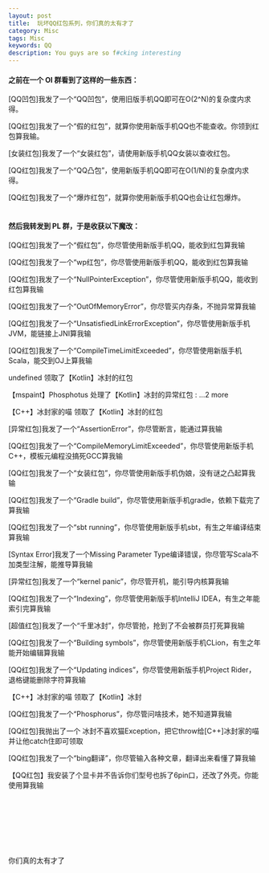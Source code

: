 ```yaml
---
layout: post
title:  玩坏QQ红包系列，你们真的太有才了
category: Misc
tags: Misc
keywords: QQ
description: You guys are so f#cking interesting
---
```




#### 之前在一个 OI 群看到了这样的一些东西：


[QQ凹包]我发了一个“QQ凹包”，使用旧版手机QQ即可在O(2^N)的复杂度内求得。

[QQ红包]我发了一个“假的红包”，就算你使用新版手机QQ也不能查收。你领到红包算我输。

[女装红包]我发了一个“女装红包”，请使用新版手机QQ女装以查收红包。

[QQ红包]我发了一个“QQ凸包”，使用新版手机QQ即可在O(1/N)的复杂度内求得。

[QQ红包]我发了一个“爆炸红包”，就算你使用新版手机QQ也会让红包爆炸。
<br/>
<br/>


#### 然后我转发到 PL 群，于是收获以下魔改：

[QQ红包]我发了一个“假红包”，你尽管使用新版手机QQ，能收到红包算我输

[QQ红包]我发了一个“wp红包”，你尽管使用新版手机QQ，能收到红包算我输

[QQ红包]我发了一个“NullPointerException”，你尽管使用新版手机QQ，能收到红包算我输

[QQ红包]我发了一个“OutOfMemoryError”，你尽管买内存条，不抛异常算我输

[QQ红包]我发了一个“UnsatisfiedLinkErrorException”，你尽管使用新版手机JVM，能链接上JNI算我输

[QQ红包]我发了一个“CompileTimeLimitExceeded”，你尽管使用新版手机Scala，能交到OJ上算我输

undefined 领取了【Kotlin】冰封的红包

【mspaint】Phosphotus 处理了【Kotlin】冰封的异常红包 : ...2 more

【C++】冰封家的喵 领取了【Kotlin】冰封的红包

[异常红包]我发了一个“AssertionError”，你尽管断言，能通过算我输

[QQ红包]我发了一个“CompileMemoryLimitExceeded”，你尽管使用新版手机C++，模板元编程没搞死GCC算我输

[QQ红包]我发了一个“女装红包”，你尽管使用新版手机伪娘，没有谜之凸起算我输

[QQ红包]我发了一个“Gradle build”，你尽管使用新版手机gradle，依赖下载完了算我输

[QQ红包]我发了一个“sbt running”，你尽管使用新版手机sbt，有生之年编译结束算我输

[Syntax Error]我发了一个Missing Parameter Type编译错误，你尽管写Scala不加类型注解，能推导算我输

[异常红包]我发了一个“kernel panic”，你尽管开机，能引导内核算我输

[QQ红包]我发了一个“Indexing”，你尽管使用新版手机IntelliJ IDEA，有生之年能索引完算我输

[超值红包]我发了一个“千里冰封”，你尽管抢，抢到了不会被群员打死算我输

[QQ红包]我发了一个“Building symbols”，你尽管使用新版手机CLion，有生之年能开始编辑算我输

[QQ红包]我发了一个“Updating indices”，你尽管使用新版手机Project Rider，退格键能删除字符算我输

【C++】冰封家的喵 领取了【Kotlin】冰封

[QQ红包]我发了一个“Phosphorus”，你尽管问啥技术，她不知道算我输

[QQ红包]我抛出了一个 冰封不喜欢猫Exception，把它throw给[C++]冰封家的喵并让他catch住即可领取

[QQ红包]我发了一个“bing翻译”，你尽管输入各种文章，翻译出来看懂了算我输

【QQ红包】我安装了个显卡并不告诉你们型号也拆了6pin口，还改了外壳。你能使用算我输

<br/>
<br/>
<br/>
<br/>
<br/>
<br/>

你们真的太有才了





